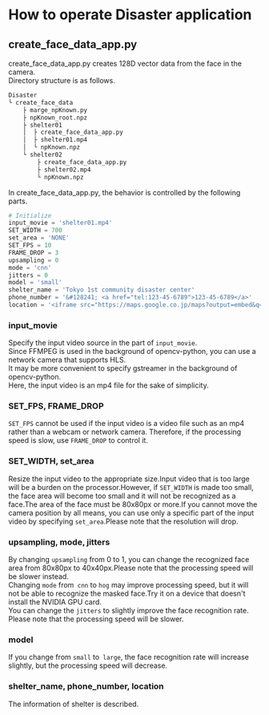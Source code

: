 # How to operate Disaster application
## create_face_data_app.py
create_face_data_app.py creates 128D vector data from the face in the camera.  
Directory structure is as follows.
```bash
Disaster
└ create_face_data
    ├ marge_npKnown.py
    ├ npKnown_root.npz
    ├ shelter01
    │  ├ create_face_data_app.py
    │  ├ shelter01.mp4    
    │  └ npKnown.npz
    └ shelter02
        ├ create_face_data_app.py
        ├ shelter02.mp4    
        └ npKnown.npz
```
In create_face_data_app.py, the behavior is controlled by the following parts. 
```python
# Initialize
input_movie = 'shelter01.mp4'
SET_WIDTH = 700
set_area = 'NONE'
SET_FPS = 10
FRAME_DROP = 3
upsampling = 0
mode = 'cnn'
jitters = 0
model = 'small'
shelter_name = 'Tokyo 1st community disaster center'
phone_number = '&#128241; <a href="tel:123-45-6789">123-45-6789</a>'
location = '<iframe src="https://maps.google.co.jp/maps?output=embed&q=東京駅&z=16" width="70%" frameborder="0" scrolling="no" ></iframe>'
```
### input_movie
Specify the input video source in the part of `input_movie`.  
Since FFMPEG is used in the background of opencv-python, you can use a network camera that supports HLS.  
It may be more convenient to specify gstreamer in the background of opencv-python.  
Here, the input video is an mp4 file for the sake of simplicity.  
### SET_FPS, FRAME_DROP
`SET_FPS` cannot be used if the input video is a video file such as an mp4 rather than a webcam or network camera.
Therefore, if the processing speed is slow, use `FRAME_DROP` to control it.
### SET_WIDTH, set_area
Resize the input video to the appropriate size.Input video that is too large will be a burden on the processor.However, if `SET_WIDTH` is made too small, the face area will become too small and it will not be recognized as a face.The area of the face must be 80x80px or more.If you cannot move the camera position by all means, you can use only a specific part of the input video by specifying `set_area`.Please note that the resolution will drop.  
### upsampling, mode, jitters
By changing `upsampling` from 0 to 1, you can change the recognized face area from 80x80px to 40x40px.Please note that the processing speed will be slower instead.  
Changing `mode` from` cnn` to `hog` may improve processing speed, but it will not be able to recognize the masked face.Try it on a device that doesn't install the NVIDIA GPU card.  
You can change the `jitters` to slightly improve the face recognition rate. Please note that the processing speed will be slower. 
### model
If you change from `small` to` large`, the face recognition rate will increase slightly, but the processing speed will decrease.
### shelter_name, phone_number, location
The information of shelter is described.  

